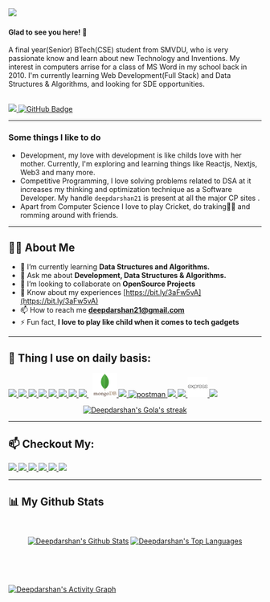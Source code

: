 <img src="https://readme-typing-svg.herokuapp.com/?lines=Hello,+There!+👋;This+is+Deepdarshan....;Full+Stack+Developer;Competitive+Programmer;Positive+Thinker!&center=false&size=32">

#### Glad to see you here! 🤩
A final year(Senior) BTech(CSE) student from SMVDU, who is very passionate know and learn about new Technology and Inventions. My interest in computers arrise for a class of MS Word in my school back in 2010. I'm currently learning Web Development(Full Stack) and Data Structures & Algorithms, and looking for SDE opportunities.

<br/>

<a href="https://github.com/Meghna-DAS/github-profile-views-counter">
    <img src="https://komarev.com/ghpvc/?username=deepdarshan21">
</a>
<a href="https://github.com/deepdarshan21?tab=followers"><img src="https://img.shields.io/github/followers/deepdarshan21?label=Followers&style=social" alt="GitHub Badge"></a>

<hr>

### Some things I like to do
* Development, my love with development is like childs love with her mother. Currently, I'm exploring and learning things like Reactjs, Nextjs, Web3 and many more.
* Competitive Programming, I love solving problems related to DSA at it increases my thinking and optimization technique as a Software Developer. My handle ``deepdarshan21`` is present at all the major CP sites .
* Apart from Computer Science I love to play Cricket, do traking🚵‍♂️ and romming around with friends.

<hr>

## 🙋‍♂️ About Me

- 🌱 I’m currently learning **Data Structures and Algorithms.**
- 💬 Ask me about **Development, Data Structures & Algorithms.**
- 👯 I’m looking to collaborate on **OpenSource Projects**
- 📄 Know about my experiences [https://bit.ly/3aFw5vA](https://bit.ly/3aFw5vA)
- 📫 How to reach me **deepdarshan21@gmail.com**
- ⚡ Fun fact, **I love to play like child when it comes to tech gadgets**
<!-- - 👨‍💻 All of my projects are available at **[My Portfolio](https://kanikap.netlify.app/)** -->

<hr>

## 🚀 Thing I use on daily basis:

<p align="left"> 
    <a href="https://www.cplusplus.com" target="_blank"> <img src="https://img.icons8.com/color/48/000000/c-plus-plus-logo.png"/> </a>
    <a href="https://reactjs.org/" target="_blank"> <img src="https://img.icons8.com/color/48/000000/react-native.png"/> </a>
    <!-- <a href="https://spring.io/projects/spring-boot" target="_blank"> <img src="https://img.icons8.com/color/48/000000/spring-logo.png"/> </a>  -->
    <a href="https://developer.mozilla.org/en-US/docs/Web/JavaScript" target="_blank"> <img src="https://img.icons8.com/color/48/000000/javascript.png"/> </a> 
    <a href="https://www.w3.org/html/" target="_blank"> <img src="https://img.icons8.com/color/48/000000/html-5.png"/> </a> 
    <a href="https://www.w3schools.com/css/" target="_blank"> <img src="https://img.icons8.com/color/48/000000/css3.png"/> </a> 
    <a href="https://tailwindcss.com/" target="_blank"> <img src="https://img.icons8.com/color/48/000000/tailwindcss.png"/> </a> 
    <a href="https://www.python.org" target="_blank"> <img src="https://img.icons8.com/color/48/000000/python.png"/> </a> 
    <a style="padding-right:8px;" href="https://nodejs.org" target="_blank"> <img src="https://img.icons8.com/color/48/000000/nodejs.png"/> </a> 
    <!-- <a style="padding-right:8px;" href="https://www.mysql.com/" target="_blank"> <img src="https://img.icons8.com/fluent/50/000000/mysql-logo.png"/> </a> -->
    <a href="https://www.mongodb.com/" target="_blank"> <img src="https://raw.githubusercontent.com/devicons/devicon/master/icons/mongodb/mongodb-original-wordmark.svg" alt="mongodb" width="48" height="48"/> </a> 
    <a href="https://firebase.google.com/" target="_blank"> <img src="https://img.icons8.com/color/48/000000/firebase.png"/> </a> 
    <a href="https://postman.com" target="_blank"> <img src="https://www.vectorlogo.zone/logos/getpostman/getpostman-icon.svg" alt="postman" width="45" height="45"/> </a>   
    <a href="https://git-scm.com/" target="_blank"> <img src="https://img.icons8.com/color/48/000000/git.png"/> </a> 
    <!-- <a href="https://www.jenkins.io" target="_blank"> <img src="https://www.vectorlogo.zone/logos/jenkins/jenkins-icon.svg" alt="jenkins" width="48" height="48"/> </a>  -->
    <a href="https://redux.js.org" target="_blank"> <img src="https://img.icons8.com/color/48/000000/redux.png"/> </a>
    <a href="https://expressjs.com" target="_blank"> <img src="https://raw.githubusercontent.com/devicons/devicon/master/icons/express/express-original-wordmark.svg" alt="express" width="40" height="40"/> </a> 
  <a href="https://ubuntu.com/" target="_blank"> <img src="https://img.icons8.com/color/48/000000/linux.png"/> </a>
</p>

<p align="center">
    <a href="https://github.com/deepdarshan21/github-readme-streak-stats">
        <img title="🔥 Get streak stats for your profile at git.io/streak-stats" alt="Deepdarshan's Gola's streak" src="https://github-readme-streak-stats.herokuapp.com/?user=deepdarshan21&theme=black-ice&hide_border=true&stroke=0000&background=060A0CD0"/>
    </a>
</p>

<hr>

## 📫 Checkout My:

<a href="https://twitter.com/deepdarshan21"> <img src="https://img.icons8.com/cute-clipart/64/000000/twitter.png"/> </a> 
<a href="https://www.linkedin.com/in/deepdarshan21/"> <img src="https://img.icons8.com/cute-clipart/64/000000/linkedin.png"/> </a>
<a href="https://medium.com/@deepdarshan21"> <img src="https://img.icons8.com/bubbles/64/000000/medium-new.png"/> </a>
<a href="https://www.codechef.com/users/deepdarshan21"> <img src="https://img.icons8.com/bubbles/64/000000/codechef.png"/> </a> 
<a href="https://leetcode.com/deepdarshan21/"> <img src="https://img.icons8.com/external-tal-revivo-green-tal-revivo/64/000000/external-level-up-your-coding-skills-and-quickly-land-a-job-logo-green-tal-revivo.png" /> </a> 
<a href="https://auth.geeksforgeeks.org/user/deepdarshan21/profile"> <img src="https://img.icons8.com/color/64/000000/GeeksforGeeks.png"/> </a> 

<hr>

## 📊 My Github Stats

  <br/>
  <p align="center">
    <a href="https://github.com/deepdarshan21/github-readme-stats"><img alt="Deepdarshan's Github Stats" src="https://github-readme-stats.vercel.app/api?username=deepdarshan21&show_icons=true&count_private=true&theme=react&hide_border=true&bg_color=0D1117" height="200px" width="400" /></a>
    <a href="https://github.com/deepdarshan21/github-readme-stats"><img alt="Deepdarshan's Top Languages" src="https://github-readme-stats.vercel.app/api/top-langs/?username=deepdarshan21&langs_count=8&count_private=true&layout=compact&theme=react&hide_border=true&bg_color=0D1117" height="200px" width="400" /></a>
  </p>
  <br/>
  


<br/>
<br/>

<a href="https://github.com/deepdarshan21/github-readme-activity-graph"><img alt="Deepdarshan's Activity Graph" src="https://activity-graph.herokuapp.com/graph?username=deepdarshan21&bg_color=0D1117&color=5BCDEC&line=5BCDEC&point=FFFFFF&hide_border=true" /></a>






<!--
**deepdarshan21/deepdarshan21** is a ✨ _special_ ✨ repository because its `README.md` (this file) appears on your GitHub profile.

Here are some ideas to get you started:

- 🔭 I’m currently working on ...
- 🌱 I’m currently learning ...
- 👯 I’m looking to collaborate on ...
- 🤔 I’m looking for help with ...
- 💬 Ask me about ...
- 📫 How to reach me: ...
- 😄 Pronouns: ...
- ⚡ Fun fact: ...
-->
<!--
  - 🌱 I’m currently learning C++, Python, Android
-->
